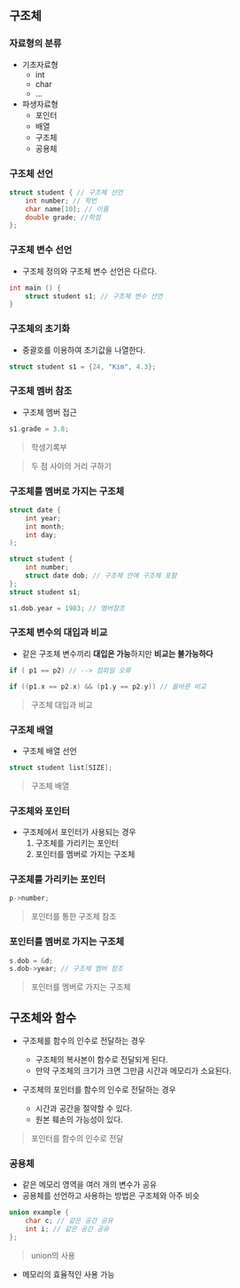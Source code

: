 ## 구조체

### 자료형의 분류

- 기초자료형
	- int
	- char
	- ...
- 파생자료형
	- 포인터
	- 배열
	- 구조체
	- 공용체
	
### 구조체 선언
```cpp
struct student { // 구조체 선언
	int number; // 학번
	char name[10]; // 이름
	double grade; //학점
};
```

### 구조체 변수 선언

- 구조체 정의와 구조체 변수 선언은 다르다.
```cpp
int main () {
	struct student s1; // 구조체 변수 선언
}
```

### 구조체의 초기화

- 중괄호를 이용하여 초기값을 나열한다.
```cpp
struct student s1 = {24, "Kim", 4.3};
```
### 구조체 멤버 참조
- 구조체 멤버 접근
```cpp
s1.grade = 3.8;
```
> 학생기록부

> 두 점 사이의 거리 구하기

### 구조체를 멤버로 가지는 구조체
```cpp
struct date {
	int year;
	int month;
	int day;
);

struct student {
	int number;
	struct date dob; // 구조체 안에 구조체 포함
};
struct student s1;

s1.dob.year = 1983; // 멤버참조
```

### 구조체 변수의 대입과 비교
- 같은 구조체 변수끼리 **대입은 가능**하지만 **비교는 불가능하다**
```cpp
if ( p1 == p2) // --> 컴파일 오류

if ((p1.x == p2.x) && (p1.y == p2.y)) // 올바른 비교
```

> 구조체 대입과 비교

### 구조체 배열

- 구조체 배열 선언
```cpp
struct student list[SIZE];
```

> 구조체 배열 

### 구조체와 포인터

- 구조체에서 포인터가 사용되는 경우
	1. 구조체를 가리키는 포인터
	2. 포인터를 멤버로 가지는 구조체
	
### 구조체를 가리키는 포인터
```cpp
p->number;
```
> 포인터를 통한 구조체 참조

### 포인터를 멤버로 가지는 구조체
```cpp
s.dob = &d;
s.dob->year; // 구조체 멤버 참조
```
> 포인터를 멤버로 가지는 구조체

## 구조체와 함수
- 구조체를 함수의 인수로 전달하는 경우
	- 구조체의 복사본이 함수로 전달되게 된다.
	- 만약 구조체의 크기가 크면 그만큼 시간과 메모리가 소요된다.
	
- 구조체의 포인터를 함수의 인수로 전달하는 경우
	- 시간과 공간을 절약할 수 있다.
	- 원본 훼손의 가능성이 있다.
	
> 포인터를 함수의 인수로 전달

### 공용체
- 같은 메모리 영역을 여러 개의 변수가 공유
- 공용체를 선언하고 사용하는 방법은 구조체와 아주 비슷

```cpp
union example {
	char c; // 같은 공간 공유
	int i; // 같은 공간 공유
};
```

> union의 사용

- 메모리의 효율적인 사용 가능